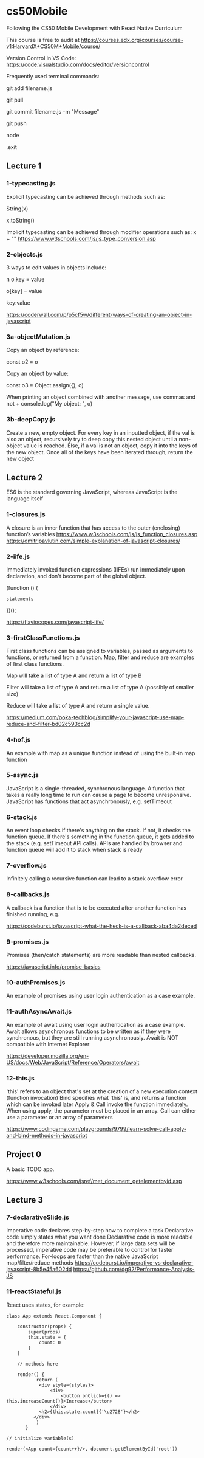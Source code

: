 # cs50Mobile
Following the CS50 Mobile Development with React Native Curriculum

This course is free to audit at https://courses.edx.org/courses/course-v1:HarvardX+CS50M+Mobile/course/

Version Control in VS Code: https://code.visualstudio.com/docs/editor/versioncontrol

Frequently used terminal commands:

git add filename.js

git pull

git commit filename.js -m "Message"

git push

node

.exit


## Lecture 1

### 1-typecasting.js
Explicit typecasting can be achieved through methods such as:

String(x)

x.toString()

Implicit typecasting can be achieved through modifier operations such as:
x + ""
https://www.w3schools.com/js/js_type_conversion.asp

### 2-objects.js
3 ways to edit values in objects include:

n o.key = value

o[key] = value

key:value

https://coderwall.com/p/p5cf5w/different-ways-of-creating-an-object-in-javascript

### 3a-objectMutation.js

Copy an object by reference:

const o2 = o

Copy an object by value:

const o3 = Object.assign({}, o)

When printing an object combined with another message, use commas and not +
console.log("My object: ", o)

### 3b-deepCopy.js

Create a new, empty object. For every key in an inputted object, if the val is also an object, recursively try to deep copy this nested object until a non-object value is reached. Else, if a val is not an object, copy it into the keys of the new object. Once all of the keys have been iterated through, return the new object

## Lecture 2

ES6 is the standard governing JavaScript, whereas JavaScript is the language itself

### 1-closures.js
A closure is an inner function that has access to the outer (enclosing) function’s variables
https://www.w3schools.com/js/js_function_closures.asp
https://dmitripavlutin.com/simple-explanation-of-javascript-closures/

### 2-iife.js
Immediately invoked function expressions (IIFEs) run immediately upon declaration, and don't become part of the global object.

(function () {

    statements
    
})();

https://flaviocopes.com/javascript-iife/

### 3-firstClassFunctions.js
First class functions can be assigned to variables, passed as arguments to functions, or returned from a function. Map, filter and reduce are examples of first class functions.

Map will take a list of type A and return a list of type B

Filter will take a list of type A and return a list of type A (possibly of smaller size)

Reduce will take a list of type A and return a single value.

https://medium.com/poka-techblog/simplify-your-javascript-use-map-reduce-and-filter-bd02c593cc2d

### 4-hof.js

An example with map as a unique function instead of using the built-in map function

### 5-async.js
JavaScript is a single-threaded, synchronous language. A function that takes a really long time to run can cause a page to become unresponsive. JavaScript has functions that act asynchronously, e.g. setTimeout

### 6-stack.js
An event loop checks if there's anything on the stack. If not, it checks the function queue. If there's something in the function queue, it gets added to the stack (e.g. setTimeout API calls). APIs are handled by browser and function queue will add it to stack when stack is ready

### 7-overflow.js
Infinitely calling a recursive function can lead to a stack overflow error

### 8-callbacks.js
A callback is a function that is to be executed after another function has finished running, e.g.

https://codeburst.io/javascript-what-the-heck-is-a-callback-aba4da2deced

### 9-promises.js
Promises (then/catch statements) are more readable than nested callbacks.

https://javascript.info/promise-basics

### 10-authPromises.js
An example of promises using user login authentication as a case example.

### 11-authAsyncAwait.js
An example of await using user login authentication as a case example.
Await allows asynchronous functions to be written as if they were synchronous, but they are still running asynchronously.
Await is NOT compatible with Internet Explorer

https://developer.mozilla.org/en-US/docs/Web/JavaScript/Reference/Operators/await 

### 12-this.js
'this' refers to an object that's set at the creation of a new execution context (function invocation)
Bind specifies what 'this' is, and returns a function which can be invoked later
Apply & Call invoke the function immediately. When using apply, the parameter must be placed in an array. Call can either use a parameter or an array of parameters

https://www.codingame.com/playgrounds/9799/learn-solve-call-apply-and-bind-methods-in-javascript

## Project 0

A basic TODO app.

https://www.w3schools.com/jsref/met_document_getelementbyid.asp

## Lecture 3

### 7-declarativeSlide.js
Imperative code declares step-by-step how to complete a task
Declarative code simply states what you want done
Declarative code is more readable and therefore more maintainable.
However, if large data sets will be processed, imperative code may be preferable to control for faster performance.
For-loops are faster than the native JavaScript map/filter/reduce methods
https://codeburst.io/imperative-vs-declarative-javascript-8b5e45a602dd
https://github.com/dg92/Performance-Analysis-JS

### 11-reactStateful.js
React uses states, for example:

    class App extends React.Component {

        constructor(props) {
            super(props)
            this.state = {
                count: 0
            }
        }

        // methods here

        render() {
               return (
                <div style={styles}>
                    <div>
                        <button onClick={() => this.increaseCount()}>Increase</button>
                    </div>
                <h2>{this.state.count}{'\u2728'}</h2>
              </div>
               )
           }

    // initialize variable(s)

    render(<App count={count++}/>, document.getElementById('root'))
